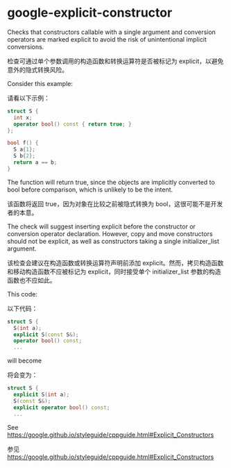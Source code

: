 # google-explicit-constructor

Checks that constructors callable with a single argument and conversion
operators are marked explicit to avoid the risk of unintentional
implicit conversions.

检查可通过单个参数调用的构造函数和转换运算符是否被标记为 explicit，以避免意外的隐式转换风险。

Consider this example:

请看以下示例：

```c++
struct S {
  int x;
  operator bool() const { return true; }
};

bool f() {
  S a{1};
  S b{2};
  return a == b;
}
```

The function will return true, since the objects are implicitly
converted to bool before comparison, which is unlikely to be the
intent.

该函数将返回 true，因为对象在比较之前被隐式转换为 bool，这很可能不是开发者的本意。

The check will suggest inserting explicit before the constructor or
conversion operator declaration. However, copy and move constructors
should not be explicit, as well as constructors taking a single
initializer_list argument.

该检查会建议在构造函数或转换运算符声明前添加 explicit。然而，拷贝构造函数和移动构造函数不应被标记为 explicit，同时接受单个 initializer_list 参数的构造函数也不应如此。

This code:

以下代码：

```c++
struct S {
  S(int a);
  explicit S(const S&);
  operator bool() const;
  ...
```

will become

将会变为：

```c++
struct S {
  explicit S(int a);
  S(const S&);
  explicit operator bool() const;
  ...
```

See  
<https://google.github.io/styleguide/cppguide.html#Explicit_Constructors>

参见  
<https://google.github.io/styleguide/cppguide.html#Explicit_Constructors>
